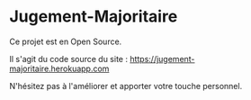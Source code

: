 # Jugement-Majoritaire

Ce projet est en Open Source.

Il s'agit du code source du site : https://jugement-majoritaire.herokuapp.com

N'hésitez pas à l'améliorer et apporter votre touche personnel.
